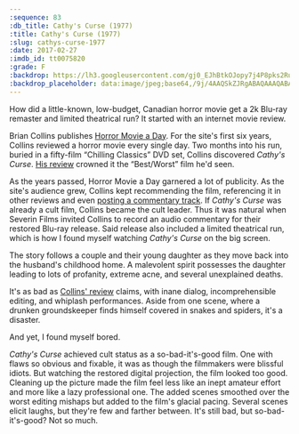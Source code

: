 ```yaml
---
:sequence: 83
:db_title: Cathy's Curse (1977)
:title: Cathy's Curse (1977)
:slug: cathys-curse-1977
:date: 2017-02-27
:imdb_id: tt0075820
:grade: F
:backdrop: https://lh3.googleusercontent.com/gj0_EJhBtkOJopy7j4P8pks2Ru0H8s7Lk4MXDXgvD92y71laL1jQVCNsDpvv6jVo3PG-TsSOCq7XlXdcXRTCORkHCec25P_1O6aQu3SsO06NebwhrB1Lc81CJLiFpR2E3DvbZA=w1000-l75-rj
:backdrop_placeholder: data:image/jpeg;base64,/9j/4AAQSkZJRgABAQAAAQABAAD/2wCEACgcHiMeGSgjISMtKygwPGRBPDc3PHtYXUlkkYCZlo+AjIqgtObDoKrarYqMyP/L2u71////m8H////6/+b9//gBKy0tPDU8dkFBdvilgKX4+Pj4+Pj47Pj4+Pj4+Pjs7Pjs+Pj4+Pj47Pjs+Pj47Oz4+Pj47Pj4+Oz47Pj47Oz47P/AABEIAAsAFAMBIgACEQEDEQH/xAAXAAADAQAAAAAAAAAAAAAAAAAAAQUD/8QAHRAAAgIBBQAAAAAAAAAAAAAAAAECETEDEiJRkf/EABQBAQAAAAAAAAAAAAAAAAAAAAD/xAAUEQEAAAAAAAAAAAAAAAAAAAAA/9oADAMBAAIRAxEAPwCdp6ihUst2mmOUuNt7m14Yjt9gDy6AQAf/2Q==
---
```


How did a little-known, low-budget, Canadian horror movie get a 2k Blu-ray remaster and limited theatrical run? It started with an internet movie review.

Brian Collins publishes [Horror Movie a Day](http://horror-movie-a-day.blogspot.com/). For the site's first six years, Collins reviewed a horror movie every single day. Two months into his run, buried in a fifty-film “Chilling Classics” DVD set, Collins discovered _Cathy's Curse_. [His review](http://horror-movie-a-day.blogspot.com/2007/04/cathys-curse.html) crowned it the “Best/Worst” film he'd seen.

As the years passed, Horror Movie a Day garnered a lot of publicity. As the site's audience grew, Collins kept recommending the film, referencing it in other reviews and even [posting a commentary track](http://horror-movie-a-day.blogspot.com/2009/03/cathys-curse-commentary-now-live.html). If _Cathy's Curse_ was already a cult film, Collins became the cult leader. Thus it was natural when Severin Films invited Collins to record an audio commentary for their restored Blu-ray release. Said release also included a limited theatrical run, which is how I found myself watching _Cathy's Curse_ on the big screen.

The story follows a couple and their young daughter as they move back into the husband's childhood home. A malevolent spirit possesses the daughter leading to lots of profanity, extreme acne, and several unexplained deaths.

It's as bad as [Collins' review](http://horror-movie-a-day.blogspot.com/2007/04/cathys-curse.html) claims, with inane dialog, incomprehensible editing, and whiplash performances. Aside from one scene, where a drunken groundskeeper finds himself covered in snakes and spiders, it's a disaster.

And yet, I found myself bored.

_Cathy's Curse_ achieved cult status as a so-bad-it's-good film. One with flaws so obvious and fixable, it was as though the filmmakers were blissful idiots. But watching the restored digital projection, the film looked too good. Cleaning up the picture made the film feel less like an inept amateur effort and more like a lazy professional one. The added scenes smoothed over the worst editing mishaps but added to the film's glacial pacing. Several scenes elicit laughs, but they're few and farther between. It's still bad, but so-bad-it's-good? Not so much.